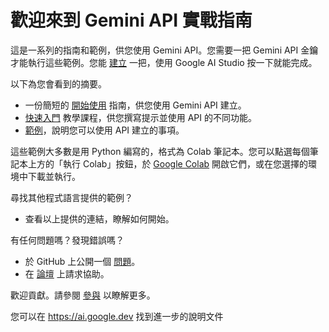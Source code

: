# 歡迎來到 Gemini API 實戰指南

這是一系列的指南和範例，供您使用 Gemini API。您需要一把 Gemini API 金鑰才能執行這些範例。您能 [建立](https://aistudio.google.com/app/apikey) 一把，使用 Google AI Studio 按一下就能完成。

以下為您會看到的摘要。

* 一份簡短的 [開始使用](https://github.com/doggy8088/gemini-api-cookbook/blob/main/Getting_started.zh.md) 指南，供您使用 Gemini API 建立。
* [快速入門](https://github.com/doggy8088/gemini-api-cookbook/tree/main/quickstarts) 教學課程，供您撰寫提示並使用 API 的不同功能。
* [範例](https://github.com/doggy8088/gemini-api-cookbook/tree/main/examples)，說明您可以使用 API 建立的事項。

這些範例大多數是用 Python 編寫的，格式為 Colab 筆記本。您可以點選每個筆記本上方的「執行 Colab」按鈕，於 [Google Colab](https://colab.research.google.com/) 開啟它們，或在您選擇的環境中下載並執行。

尋找其他程式語言提供的範例？

* 查看以上提供的連結，瞭解如何開始。

有任何問題嗎？發現錯誤嗎？

* 於 GitHub 上公開一個 [問題](https://github.com/doggy8088/gemini-api-cookbook/issues)。
* 在 [論壇](https://discuss.ai.google.dev) 上請求協助。

歡迎貢獻。請參閱 [參與](https://github.com/doggy8088/gemini-api-cookbook/blob/main/CONTRIBUTING.zh.md) 以瞭解更多。

您可以在 https://ai.google.dev 找到進一步的說明文件
